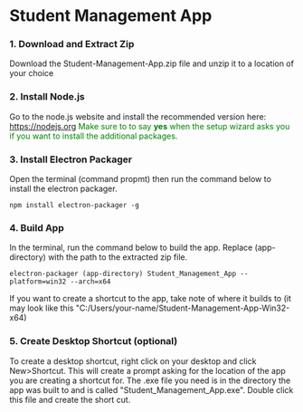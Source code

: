 # Student Management App

### 1. Download and Extract Zip
Download the Student-Management-App.zip file and unzip it to a location of your choice

### 2. Install Node.js
Go to the node.js website and install the recommended version here: https://nodejs.org
<font color="green">Make sure to to say **yes** when the setup wizard asks you if you want to install the additional packages.</font>

### 3. Install Electron Packager
Open the terminal (command propmt) then run the command below to install the electron packager. 
```
npm install electron-packager -g
```

### 4. Build App
In the terminal, run the command below to build the app. Replace (app-directory) with the path to the extracted zip file.
```
electron-packager (app-directory) Student_Management_App --platform=win32 --arch=x64
```
If you want to create a shortcut to the app, take note of where it builds to (it may look like this "C:/Users/your-name/Student-Management-App-Win32-x64)

### 5. Create Desktop Shortcut (optional)
To create a desktop shortcut, right click on your desktop and click New>Shortcut.
This will create a prompt asking for the location of the app you are creating a shortcut for. The .exe file you need is in the directory the app was built to and is called "Student_Management_App.exe". Double click this file and create the short cut.
